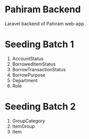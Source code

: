 # Pahiram Backend
Laravel backend of Pahiram web-app


# Seeding Batch 1
1. AccountStatus
2. BorrowedItemStatus
3. BorrowTransactionStatus
4. BorrowPurpose
5. Department
6. Role

# Seeding Batch 2
1. GroupCategory
2. ItemGroup
3. Item